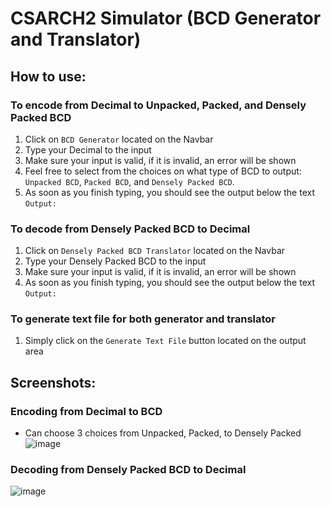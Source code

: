 # CSARCH2 Simulator (BCD Generator and Translator)
## How to use:
### To encode from Decimal to Unpacked, Packed, and Densely Packed BCD
1. Click on `BCD Generator` located on the Navbar
2. Type your Decimal to the input
3. Make sure your input is valid, if it is invalid, an error will be shown
4. Feel free to select from the choices on what type of BCD to output: `Unpacked BCD`, `Packed BCD`, and `Densely Packed BCD`. 
5. As soon as you finish typing, you should see the output below the text `Output:`
### To decode from Densely Packed BCD to Decimal
1. Click on `Densely Packed BCD Translator` located on the Navbar
2. Type your Densely Packed BCD to the input
3. Make sure your input is valid, if it is invalid, an error will be shown
4. As soon as you finish typing, you should see the output below the text `Output:`
### To generate text file for both generator and translator
1. Simply click on the `Generate Text File` button located on the output area
## Screenshots:
### Encoding from Decimal to BCD
- Can choose 3 choices from Unpacked, Packed, to Densely Packed
![image](https://user-images.githubusercontent.com/22016684/151653910-385dc215-44a4-4377-bf64-03ca3749336f.png)
### Decoding from Densely Packed BCD to Decimal
![image](https://user-images.githubusercontent.com/22016684/151653869-552ed36f-7746-4bd3-996d-2d02d7915285.png)
